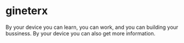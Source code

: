# gineterx
By your device you can learn, you can work, and you can building your bussiness.
By your device you can also get more information.
